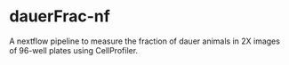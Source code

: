 # dauerFrac-nf
A nextflow pipeline to measure the fraction of dauer animals in 2X images of 96-well plates using CellProfiler.

